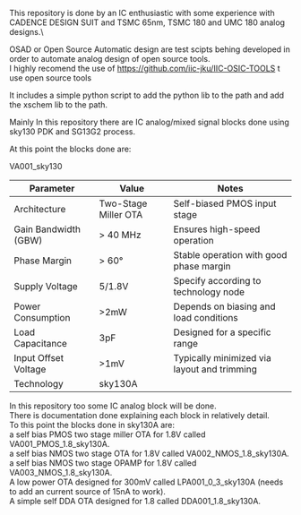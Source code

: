This repository is done by an IC enthusiastic with some experience with CADENCE DESIGN SUIT and TSMC 65nm, TSMC 180 and UMC 180 analog designs.\


OSAD or Open Source Automatic design are test scipts behing developed in order to automate analog design of open source tools.\
I highly recomend the use of  https://github.com/iic-jku/IIC-OSIC-TOOLS t use open source tools

It includes a simple python script to add the python lib to the path and add the xschem lib to the path.


Mainly In this repository there are IC analog/mixed signal blocks done using sky130 PDK and SG13G2 process.

At this point the blocks done are:

VA001_sky130

| Parameter              | Value               | Notes                                          |
|------------------------|---------------------|------------------------------------------------|
| Architecture           | Two-Stage Miller OTA| Self-biased PMOS input stage                   |
| Gain Bandwidth (GBW)   |      > 40 MHz       | Ensures high-speed operation                   |
| Phase Margin           |       > 60°         | Stable operation with good phase margin        |
| Supply Voltage         |       5/1.8V        | Specify according to technology node           |
| Power Consumption      |       >2mW          | Depends on biasing and load conditions         |
| Load Capacitance       |       3pF           | Designed for a specific range                  |
| Input Offset Voltage   |       >1mV          | Typically minimized via layout and trimming    |
| Technology             |      sky130A        |                                                |



In this repository too some IC analog block will be done.\
There is documentation done explaining each block in relatively detail.\
To this point the blocks done in sky130A are:\
a self bias PMOS two stage miller OTA for 1.8V called VA001_PMOS_1.8_sky130A.\
a self bias NMOS two stage  OTA for 1.8V called VA002_NMOS_1.8_sky130A.\
a self bias NMOS two stage  OPAMP for 1.8V called VA003_NMOS_1.8_sky130A.\
A low power OTA designed for 300mV called LPA001_0_3_sky130A (needs to add an current source of 15nA to work).\
A simple self DDA OTA designed for 1.8 called DDA001_1.8_sky130A.









